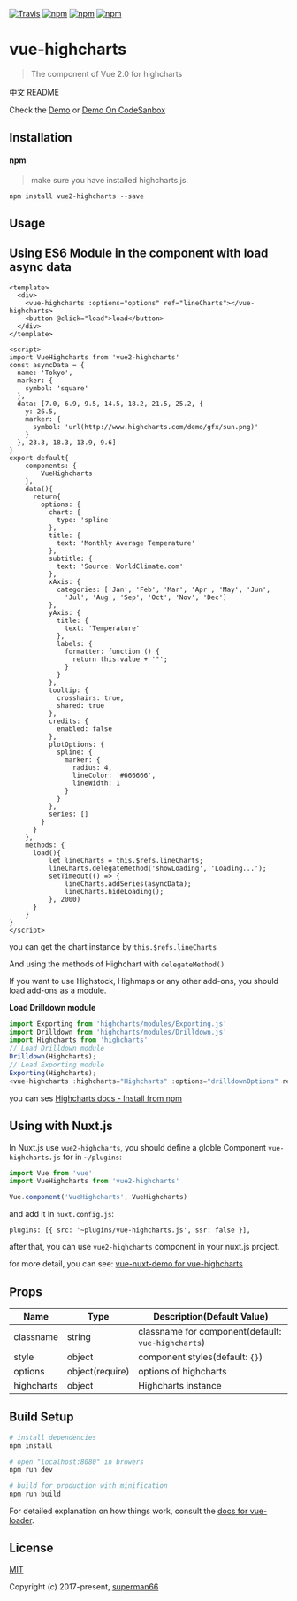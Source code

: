 [![Travis](https://img.shields.io/travis/superman66/vue-highcharts.svg)](https://travis-ci.org/superman66/vue-highcharts) [![npm](https://img.shields.io/npm/v/vue2-highcharts.svg?style=plastic)](https://www.npmjs.com/package/vue2-highcharts) [![npm](https://img.shields.io/npm/dt/vue2-highcharts.svg?style=plastic)](https://www.npmjs.com/package/vue2-highcharts) [![npm](https://img.shields.io/npm/l/vue2-highcharts.svg)](https://www.npmjs.com/package/vue2-highcharts)
# vue-highcharts

> The component of Vue 2.0 for highcharts

[中文 README](./README_zh.md)

Check the [Demo](http://superman66.github.io/vue-highcharts/) or 
[Demo On CodeSanbox](https://codesandbox.io/s/jjyqvv0k13)

## Installation
#### npm

>make sure you have installed highcharts.js. 

```
npm install vue2-highcharts --save
```

## Usage

## Using ES6 Module in the component with load async data
```es6
<template>
  <div>
    <vue-highcharts :options="options" ref="lineCharts"></vue-highcharts>
    <button @click="load">load</button>
  </div>
</template>

<script>
import VueHighcharts from 'vue2-highcharts'
const asyncData = {
  name: 'Tokyo',
  marker: {
    symbol: 'square'
  },
  data: [7.0, 6.9, 9.5, 14.5, 18.2, 21.5, 25.2, {
    y: 26.5,
    marker: {
      symbol: 'url(http://www.highcharts.com/demo/gfx/sun.png)'
    }
  }, 23.3, 18.3, 13.9, 9.6]
}
export default{
    components: {
        VueHighcharts
    },
    data(){
      return{
        options: {
          chart: {
            type: 'spline'
          },
          title: {
            text: 'Monthly Average Temperature'
          },
          subtitle: {
            text: 'Source: WorldClimate.com'
          },
          xAxis: {
            categories: ['Jan', 'Feb', 'Mar', 'Apr', 'May', 'Jun',
              'Jul', 'Aug', 'Sep', 'Oct', 'Nov', 'Dec']
          },
          yAxis: {
            title: {
              text: 'Temperature'
            },
            labels: {
              formatter: function () {
                return this.value + '°';
              }
            }
          },
          tooltip: {
            crosshairs: true,
            shared: true
          },
          credits: {
            enabled: false
          },
          plotOptions: {
            spline: {
              marker: {
                radius: 4,
                lineColor: '#666666',
                lineWidth: 1
              }
            }
          },
          series: []
        }
      }
    },
    methods: {
      load(){
          let lineCharts = this.$refs.lineCharts;
          lineCharts.delegateMethod('showLoading', 'Loading...');
          setTimeout(() => {
              lineCharts.addSeries(asyncData);
              lineCharts.hideLoading();
          }, 2000)
      }
    }
}
</script>
```
you can get the chart instance by `this.$refs.lineCharts`

And using the methods of Highchart with `delegateMethod()`

If you want to use Highstock, Highmaps or any other add-ons, you should load add-ons as a module.

**Load Drilldown module**

```javascript
import Exporting from 'highcharts/modules/Exporting.js'
import Drilldown from 'highcharts/modules/Drilldown.js'
import Highcharts from 'highcharts'
// Load Drilldown module
Drilldown(Highcharts);
// Load Exporting module
Exporting(Highcharts);
<vue-highcharts :highcharts="Highcharts" :options="drilldownOptions" ref="drilldownChart"></vue-highcharts>
```
you can ses [Highcharts docs - Install from npm](https://www.highcharts.com/docs/getting-started/install-from-npm)

## Using with Nuxt.js
In Nuxt.js use `vue2-highcharts`, you should define a globle Component `vue-highcharts.js` for in `~/plugins`:

```js
import Vue from 'vue'
import VueHighcharts from 'vue2-highcharts'

Vue.component('VueHighcharts', VueHighcharts)
```
and add it in `nuxt.config.js`:

```
plugins: [{ src: '~plugins/vue-highcharts.js', ssr: false }],
```
after that, you can use `vue2-highcharts` component in your nuxt.js project.

for more detail, you can see: [vue-nuxt-demo for vue-highcharts](https://github.com/superman66/vue-nuxt-demo)

## Props
|Name                | Type          | Description(Default Value)   |
|-------------------- | ---------------- | -------------------|
|classname               | string            | classname for component(default: `vue-highcharts`)| 
|style               | object  | component styles(default: `{}`)|
|options            | object(require) | options of highcharts|
|highcharts | object | Highcharts instance  |

## Build Setup

``` bash
# install dependencies
npm install

# open "localhost:8080" in browers
npm run dev

# build for production with minification
npm run build
```

For detailed explanation on how things work, consult the [docs for vue-loader](http://vuejs.github.io/vue-loader).

## License
[MIT](https://opensource.org/licenses/MIT)

Copyright (c) 2017-present, [superman66](github.com/superman66)
